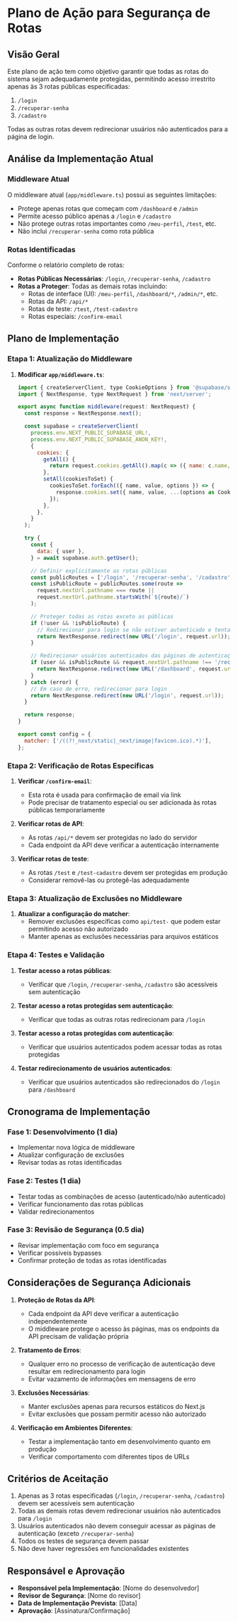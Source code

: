 # Plano de Ação para Segurança de Rotas

## Visão Geral

Este plano de ação tem como objetivo garantir que todas as rotas do sistema sejam adequadamente protegidas, permitindo acesso irrestrito apenas às 3 rotas públicas especificadas:
1. `/login`
2. `/recuperar-senha`
3. `/cadastro`

Todas as outras rotas devem redirecionar usuários não autenticados para a página de login.

## Análise da Implementação Atual

### Middleware Atual
O middleware atual (`app/middleware.ts`) possui as seguintes limitações:
- Protege apenas rotas que começam com `/dashboard` e `/admin`
- Permite acesso público apenas a `/login` e `/cadastro`
- Não protege outras rotas importantes como `/meu-perfil`, `/test`, etc.
- Não inclui `/recuperar-senha` como rota pública

### Rotas Identificadas
Conforme o relatório completo de rotas:
- **Rotas Públicas Necessárias**: `/login`, `/recuperar-senha`, `/cadastro`
- **Rotas a Proteger**: Todas as demais rotas incluindo:
  - Rotas de interface (UI): `/meu-perfil`, `/dashboard/*`, `/admin/*`, etc.
  - Rotas da API: `/api/*`
  - Rotas de teste: `/test`, `/test-cadastro`
  - Rotas especiais: `/confirm-email`

## Plano de Implementação

### Etapa 1: Atualização do Middleware

1. **Modificar `app/middleware.ts`**:
   ```javascript
   import { createServerClient, type CookieOptions } from '@supabase/ssr';
   import { NextResponse, type NextRequest } from 'next/server';

   export async function middleware(request: NextRequest) {
     const response = NextResponse.next();

     const supabase = createServerClient(
       process.env.NEXT_PUBLIC_SUPABASE_URL!,
       process.env.NEXT_PUBLIC_SUPABASE_ANON_KEY!,
       {
         cookies: {
           getAll() {
             return request.cookies.getAll().map(c => ({ name: c.name, value: c.value }));
           },
           setAll(cookiesToSet) {
             cookiesToSet.forEach(({ name, value, options }) => {
               response.cookies.set({ name, value, ...(options as CookieOptions) });
             });
           },
         },
       }
     );

     try {
       const {
         data: { user },
       } = await supabase.auth.getUser();

       // Definir explicitamente as rotas públicas
       const publicRoutes = ['/login', '/recuperar-senha', '/cadastro'];
       const isPublicRoute = publicRoutes.some(route => 
         request.nextUrl.pathname === route || 
         request.nextUrl.pathname.startsWith(`${route}/`)
       );

       // Proteger todas as rotas exceto as públicas
       if (!user && !isPublicRoute) {
         // Redirecionar para login se não estiver autenticado e tentar acessar rota protegida
         return NextResponse.redirect(new URL('/login', request.url));
       }

       // Redirecionar usuários autenticados das páginas de autenticação para o dashboard
       if (user && isPublicRoute && request.nextUrl.pathname !== '/recuperar-senha') {
         return NextResponse.redirect(new URL('/dashboard', request.url));
       }
     } catch (error) {
       // Em caso de erro, redirecionar para login
       return NextResponse.redirect(new URL('/login', request.url));
     }

     return response;
   }

   export const config = {
     matcher: ['/((?!_next/static|_next/image|favicon.ico).*)'],
   };
   ```

### Etapa 2: Verificação de Rotas Específicas

1. **Verificar `/confirm-email`**:
   - Esta rota é usada para confirmação de email via link
   - Pode precisar de tratamento especial ou ser adicionada às rotas públicas temporariamente

2. **Verificar rotas de API**:
   - As rotas `/api/*` devem ser protegidas no lado do servidor
   - Cada endpoint da API deve verificar a autenticação internamente

3. **Verificar rotas de teste**:
   - As rotas `/test` e `/test-cadastro` devem ser protegidas em produção
   - Considerar removê-las ou protegê-las adequadamente

### Etapa 3: Atualização de Exclusões no Middleware

1. **Atualizar a configuração do matcher**:
   - Remover exclusões específicas como `api/test-` que podem estar permitindo acesso não autorizado
   - Manter apenas as exclusões necessárias para arquivos estáticos

### Etapa 4: Testes e Validação

1. **Testar acesso a rotas públicas**:
   - Verificar que `/login`, `/recuperar-senha`, `/cadastro` são acessíveis sem autenticação

2. **Testar acesso a rotas protegidas sem autenticação**:
   - Verificar que todas as outras rotas redirecionam para `/login`

3. **Testar acesso a rotas protegidas com autenticação**:
   - Verificar que usuários autenticados podem acessar todas as rotas protegidas

4. **Testar redirecionamento de usuários autenticados**:
   - Verificar que usuários autenticados são redirecionados do `/login` para `/dashboard`

## Cronograma de Implementação

### Fase 1: Desenvolvimento (1 dia)
- Implementar nova lógica de middleware
- Atualizar configuração de exclusões
- Revisar todas as rotas identificadas

### Fase 2: Testes (1 dia)
- Testar todas as combinações de acesso (autenticado/não autenticado)
- Verificar funcionamento das rotas públicas
- Validar redirecionamentos

### Fase 3: Revisão de Segurança (0.5 dia)
- Revisar implementação com foco em segurança
- Verificar possíveis bypasses
- Confirmar proteção de todas as rotas identificadas

## Considerações de Segurança Adicionais

1. **Proteção de Rotas da API**:
   - Cada endpoint da API deve verificar a autenticação independentemente
   - O middleware protege o acesso às páginas, mas os endpoints da API precisam de validação própria

2. **Tratamento de Erros**:
   - Qualquer erro no processo de verificação de autenticação deve resultar em redirecionamento para login
   - Evitar vazamento de informações em mensagens de erro

3. **Exclusões Necessárias**:
   - Manter exclusões apenas para recursos estáticos do Next.js
   - Evitar exclusões que possam permitir acesso não autorizado

4. **Verificação em Ambientes Diferentes**:
   - Testar a implementação tanto em desenvolvimento quanto em produção
   - Verificar comportamento com diferentes tipos de URLs

## Critérios de Aceitação

1. Apenas as 3 rotas especificadas (`/login`, `/recuperar-senha`, `/cadastro`) devem ser acessíveis sem autenticação
2. Todas as demais rotas devem redirecionar usuários não autenticados para `/login`
3. Usuários autenticados não devem conseguir acessar as páginas de autenticação (exceto `/recuperar-senha`)
4. Todos os testes de segurança devem passar
5. Não deve haver regressões em funcionalidades existentes

## Responsável e Aprovação

- **Responsável pela Implementação**: [Nome do desenvolvedor]
- **Revisor de Segurança**: [Nome do revisor]
- **Data de Implementação Prevista**: [Data]
- **Aprovação**: [Assinatura/Confirmação]